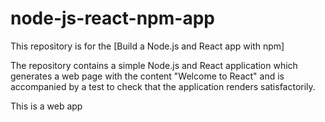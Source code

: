 # node-js-react-npm-app

This repository is for the
[Build a Node.js and React app with npm]

The repository contains a simple Node.js and React application which generates
a web page with the content "Welcome to React" and is accompanied by a test to
check that the application renders satisfactorily.

This is a web app
